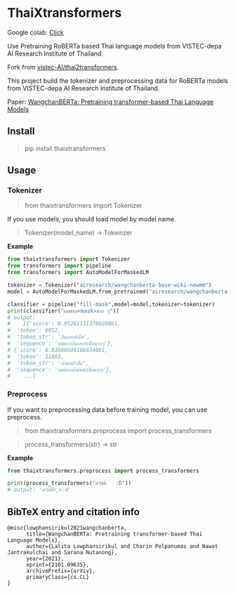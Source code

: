 # ThaiXtransformers

Google colab: [Click](https://colab.research.google.com/github/PyThaiNLP/thaixtransformers/blob/main/notebooks/wangchanberta_getting_started_aireseach.ipynb)


Use Pretraining RoBERTa based Thai language models from VISTEC-depa AI Research Institute of Thailand.

Fork from [vistec-AI/thai2transformers](https://github.com/vistec-AI/thai2transformers).


This project build the tokenizer and preprocessing data for RoBERTa models from VISTEC-depa AI Research Institute of Thailand.

Paper: [WangchanBERTa: Pretraining transformer-based Thai Language Models](https://arxiv.org/abs/2101.09635)


## Install

> pip install thaixtransformers

## Usage

### Tokenizer

> from thaixtransformers import Tokenizer

If you use models, you should load model by model name.

> Tokenizer(model_name) -> Tokeinzer

**Example**

```python
from thaixtransformers import Tokenizer
from transformers import pipeline
from transformers import AutoModelForMaskedLM

tokenizer = Tokenizer("airesearch/wangchanberta-base-wiki-newmm")
model = AutoModelForMaskedLM.from_pretrained("airesearch/wangchanberta-base-wiki-newmm")

classifier = pipeline("fill-mask",model=model,tokenizer=tokenizer)
print(classifier("ผมชอบ<mask>มาก ๆ"))
# output:
#    [{'score': 0.05261131376028061,
#  'token': 6052,
#  'token_str': 'อินเทอร์เน็ต',
#  'sequence': 'ผมชอบอินเทอร์เน็ตมากๆ'},
# {'score': 0.03980604186654091,
#  'token': 11893,
#  'token_str': 'อ่านหนังสือ',
#  'sequence': 'ผมชอบอ่านหนังสือมากๆ'},
#    ...]
```

### Preprocess

If you want to preprocessing data before training model, you can use preprocess.

> from thaixtransformers.preprocess import process_transformers

> process_transformers(str) -> str

**Example**

```python
from thaixtransformers.preprocess import process_transformers

print(process_transformers("สวัสดี   :D"))
# output: 'สวัสดี<_>:d'
```


## BibTeX entry and citation info

```
@misc{lowphansirikul2021wangchanberta,
      title={WangchanBERTa: Pretraining transformer-based Thai Language Models}, 
      author={Lalita Lowphansirikul and Charin Polpanumas and Nawat Jantrakulchai and Sarana Nutanong},
      year={2021},
      eprint={2101.09635},
      archivePrefix={arXiv},
      primaryClass={cs.CL}
}
```